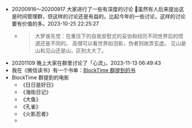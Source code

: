 - 20200916～20200917 大家进行了一些有深度的讨论
  🤔虽然有人后来提出这是时间管理群，但这样的讨论还是有益的。比起今年的一些讨论，这样的讨论要有价值的多。2023-10-25 22:25:27
	- > 大梦谁先觉：在重压下的自我安慰式的妥协和经历不同世界后的悟道还是不同的。
	  高僧可以看世界如泡影，伪者则故弄玄虚。
	  见山是山和见山还是山，区别太大了。
- 20201109 晚上大家在群里讨论了「心流」。2023-11-13 06:49:43
- 我在《微信读书》有一个书单：[BlockTime 群提到的书](https://weread.qq.com/misc/booklist/6135522_7lWzQmY4y)
- BlockTime 群提到的电影
	- 《日日是好日》
	- 《海街日记》
	- 《大鱼》
	- 《孔雀》
	- 《火影忍者》
	-